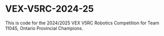 # VEX-V5RC-2024-25
This is code for the 2024/2025 VEX V5RC Robotics Competition for Team 1104S, Ontario Provincial Champions. 
